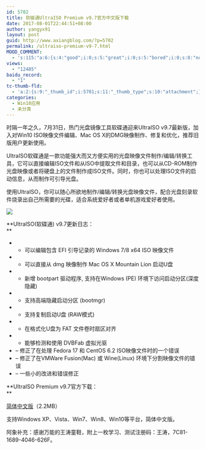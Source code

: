 ```yaml
---
id: 5702
title: 软碟通UltraISO Premium v9.7官方中文版下载
date: 2017-08-01T22:44:51+08:00
author: yangyx91
layout: post
guid: http://www.axiangblog.com/?p=5702
permalink: /ultraiso-premium-v9-7.html
MOOD_COMMENT:
  - 's:115:"a:6:{s:4:"good";i:0;s:5:"great";i:0;s:5:"bored";i:0;s:8:"nonsense";i:0;s:13:"notunderstand";i:0;s:7:"passing";i:0;}";'
views:
  - "12485"
baidu_record:
  - "1"
tc-thumb-fld:
  - 'a:2:{s:9:"_thumb_id";i:5701;s:11:"_thumb_type";s:10:"attachment";}'
categories:
  - Win10应用
  - 未分类
---
```

时隔一年之久，7月31日，热门光盘镜像工具软碟通迎来UltraISO v9.7最新版，加入对Win10 ISO映像文件编辑、Mac OS X的DMG映像制作、修复和优化，推荐旧版用户更新使用。

UltraISO软碟通是一款功能强大而又方便实用的光盘映像文件制作/编辑/转换工具，它可以直接编辑ISO文件和从ISO中提取文件和目录，也可以从CD-ROM制作光盘映像或者将硬盘上的文件制作成ISO文件。同时，你也可以处理ISO文件的启动信息，从而制作可引导光盘。

使用UltraISO，你可以随心所欲地制作/编辑/转换光盘映像文件，配合光盘刻录软件烧录出自己所需要的光碟，适合系统爱好者或者单机游戏爱好者使用。

![](http://www.axiangblog.com/wp-content/uploads/2014/08/081914_1444_UltraISOPre1.jpg) 

**UltraISO(软碟通) v9.7更新日志：  
** 

  * + 可以编辑包含 EFI 引导记录的 Windows 7/8 x64 ISO 映像文件
  * + 可以直接从 dmg 映像制作 Mac OS X Mountain Lion 启动U盘
  * + 新增 bootpart 驱动程序, 支持在Windows (PE) 环境下访问启动分区(深度隐藏)
  * + 支持高端隐藏启动分区 (bootmgr)
  * + 支持复制启动U盘 (RAW模式)
  * + 在格式化U盘为 FAT 文件卷时扇区对齐
  * + 能够检测和使用 DVBFab 虚拟光驱
  * &#8211; 修正了在处理 Fedora 17 和 CentOS 6.2 ISO映像文件时的一个错误
  * &#8211; 修正了在VMWare Fusion(Mac) 或 Wine(Linux) 环境下分割映像文件的错误
  * &#8211; 一些小的改进和错误修正

**UltraISO Premium v9.7官方下载：  
** 

<a href="https://cn.ultraiso.net/uiso9_cn.exe" target="_blank"  rel="nofollow" >简体中文版</a>（2.2MB）

支持Windows XP、Vista、Win7、Win8、Win10等平台，简体中文版。

阿象补充：感谢万能的王涛童鞋，附上一枚学习、测试注册码：王涛，7C81-1689-4046-626F。
